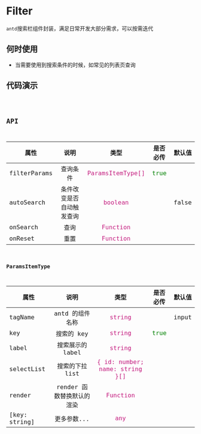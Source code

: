 # Filter

`antd`搜索栏组件封装，满足日常开发大部分需求，可以按需迭代

## 何时使用

- 当需要使用到搜索条件的时候，如常见的列表页查询

## 代码演示

<code src="../../../src/components/Antd/Filter/Demo.tsx" />

## API

| 属性         |           说明           |                        类型                         |               是否必传                | 默认值 |
| ------------ | :----------------------: | :-------------------------------------------------: | :-----------------------------------: | ------ |
| filterParams |         查询条件         | <span style="color:#c41d7f">ParamsItemType[]</span> | <span style="color:green">true</span> |        |
| autoSearch   | 条件改变是否自动触发查询 |     <span style="color:#c41d7f">boolean</span>      |                                       | false  |
| onSearch     |           查询           |     <span style="color:#c41d7f">Function</span>     |                                       |        |
| onReset      |           重置           |     <span style="color:#c41d7f">Function</span>     |                                       |        |

### ParamsItemType

| 属性          |           说明            |                               类型                                |               是否必传                | 默认值 |
| ------------- | :-----------------------: | :---------------------------------------------------------------: | :-----------------------------------: | ------ |
| tagName       |      antd 的组件名称      |             <span style="color:#c41d7f">string</span>             |                                       | input  |
| key           |        搜索的 key         |             <span style="color:#c41d7f">string</span>             | <span style="color:green">true</span> |        |
| label         |     搜索展示的 label      |             <span style="color:#c41d7f">string</span>             |                                       |        |
| selectList    |      搜索的下拉 list      | <span style="color:#c41d7f">{ id: number; name: string }[]</span> |                                       |        |
| render        | render 函数替换默认的渲染 |            <span style="color:#c41d7f">Function</span>            |                                       |        |
| [key: string] |        更多参数...        |              <span style="color:#c41d7f">any</span>               |                                       |        |
